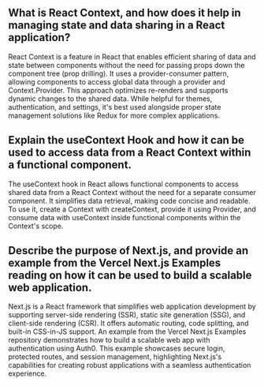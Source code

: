 ## What is React Context, and how does it help in managing state and data sharing in a React application?
React Context is a feature in React that enables efficient sharing of data and state between components without the need for passing props down the component tree (prop drilling). It uses a provider-consumer pattern, allowing components to access global data through a provider and Context.Provider. This approach optimizes re-renders and supports dynamic changes to the shared data. While helpful for themes, authentication, and settings, it's best used alongside proper state management solutions like Redux for more complex applications.

## Explain the useContext Hook and how it can be used to access data from a React Context within a functional component.


The useContext hook in React allows functional components to access shared data from a React Context without the need for a separate consumer component. It simplifies data retrieval, making code concise and readable. To use it, create a Context with createContext, provide it using Provider, and consume data with useContext inside functional components within the Context's scope.

## Describe the purpose of Next.js, and provide an example from the Vercel Next.js Examples reading on how it can be used to build a scalable web application.

Next.js is a React framework that simplifies web application development by supporting server-side rendering (SSR), static site generation (SSG), and client-side rendering (CSR). It offers automatic routing, code splitting, and built-in CSS-in-JS support. An example from the Vercel Next.js Examples repository demonstrates how to build a scalable web app with authentication using Auth0. This example showcases secure login, protected routes, and session management, highlighting Next.js's capabilities for creating robust applications with a seamless authentication experience.
